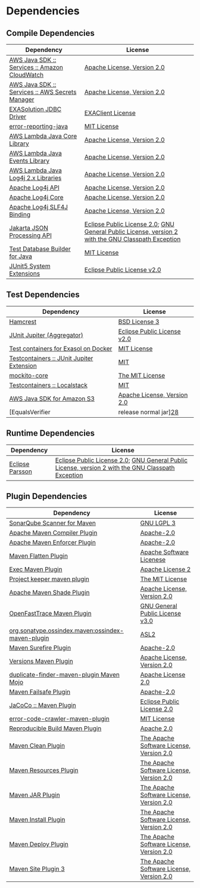 <!-- @formatter:off -->
# Dependencies

## Compile Dependencies

| Dependency                                           | License                                                                                                        |
| ---------------------------------------------------- | -------------------------------------------------------------------------------------------------------------- |
| [AWS Java SDK :: Services :: Amazon CloudWatch][0]   | [Apache License, Version 2.0][1]                                                                               |
| [AWS Java SDK :: Services :: AWS Secrets Manager][0] | [Apache License, Version 2.0][1]                                                                               |
| [EXASolution JDBC Driver][2]                         | [EXAClient License][3]                                                                                         |
| [error-reporting-java][4]                            | [MIT License][5]                                                                                               |
| [AWS Lambda Java Core Library][6]                    | [Apache License, Version 2.0][1]                                                                               |
| [AWS Lambda Java Events Library][6]                  | [Apache License, Version 2.0][1]                                                                               |
| [AWS Lambda Java Log4j 2.x Libraries][6]             | [Apache License, Version 2.0][1]                                                                               |
| [Apache Log4j API][7]                                | [Apache License, Version 2.0][8]                                                                               |
| [Apache Log4j Core][9]                               | [Apache License, Version 2.0][8]                                                                               |
| [Apache Log4j SLF4J Binding][10]                     | [Apache License, Version 2.0][8]                                                                               |
| [Jakarta JSON Processing API][11]                    | [Eclipse Public License 2.0][12]; [GNU General Public License, version 2 with the GNU Classpath Exception][13] |
| [Test Database Builder for Java][14]                 | [MIT License][15]                                                                                              |
| [JUnit5 System Extensions][16]                       | [Eclipse Public License v2.0][17]                                                                              |

## Test Dependencies

| Dependency                                      | License                           |
| ----------------------------------------------- | --------------------------------- |
| [Hamcrest][18]                                  | [BSD License 3][19]               |
| [JUnit Jupiter (Aggregator)][20]                | [Eclipse Public License v2.0][21] |
| [Test containers for Exasol on Docker][22]      | [MIT License][23]                 |
| [Testcontainers :: JUnit Jupiter Extension][24] | [MIT][25]                         |
| [mockito-core][26]                              | [The MIT License][27]             |
| [Testcontainers :: Localstack][24]              | [MIT][25]                         |
| [AWS Java SDK for Amazon S3][0]                 | [Apache License, Version 2.0][1]  |
| [EqualsVerifier | release normal jar][28]       | [Apache License, Version 2.0][8]  |

## Runtime Dependencies

| Dependency            | License                                                                                                        |
| --------------------- | -------------------------------------------------------------------------------------------------------------- |
| [Eclipse Parsson][29] | [Eclipse Public License 2.0][12]; [GNU General Public License, version 2 with the GNU Classpath Exception][13] |

## Plugin Dependencies

| Dependency                                              | License                                        |
| ------------------------------------------------------- | ---------------------------------------------- |
| [SonarQube Scanner for Maven][30]                       | [GNU LGPL 3][31]                               |
| [Apache Maven Compiler Plugin][32]                      | [Apache-2.0][8]                                |
| [Apache Maven Enforcer Plugin][33]                      | [Apache-2.0][8]                                |
| [Maven Flatten Plugin][34]                              | [Apache Software Licenese][8]                  |
| [Exec Maven Plugin][35]                                 | [Apache License 2][8]                          |
| [Project keeper maven plugin][36]                       | [The MIT License][37]                          |
| [Apache Maven Shade Plugin][38]                         | [Apache License, Version 2.0][8]               |
| [OpenFastTrace Maven Plugin][39]                        | [GNU General Public License v3.0][40]          |
| [org.sonatype.ossindex.maven:ossindex-maven-plugin][41] | [ASL2][42]                                     |
| [Maven Surefire Plugin][43]                             | [Apache-2.0][8]                                |
| [Versions Maven Plugin][44]                             | [Apache License, Version 2.0][8]               |
| [duplicate-finder-maven-plugin Maven Mojo][45]          | [Apache License 2.0][46]                       |
| [Maven Failsafe Plugin][47]                             | [Apache-2.0][8]                                |
| [JaCoCo :: Maven Plugin][48]                            | [Eclipse Public License 2.0][49]               |
| [error-code-crawler-maven-plugin][50]                   | [MIT License][51]                              |
| [Reproducible Build Maven Plugin][52]                   | [Apache 2.0][42]                               |
| [Maven Clean Plugin][53]                                | [The Apache Software License, Version 2.0][42] |
| [Maven Resources Plugin][54]                            | [The Apache Software License, Version 2.0][42] |
| [Maven JAR Plugin][55]                                  | [The Apache Software License, Version 2.0][42] |
| [Maven Install Plugin][56]                              | [The Apache Software License, Version 2.0][42] |
| [Maven Deploy Plugin][57]                               | [The Apache Software License, Version 2.0][42] |
| [Maven Site Plugin 3][58]                               | [The Apache Software License, Version 2.0][42] |

[0]: https://aws.amazon.com/sdkforjava
[1]: https://aws.amazon.com/apache2.0
[2]: http://www.exasol.com
[3]: https://repo1.maven.org/maven2/com/exasol/exasol-jdbc/7.1.19/exasol-jdbc-7.1.19-license.txt
[4]: https://github.com/exasol/error-reporting-java/
[5]: https://github.com/exasol/error-reporting-java/blob/main/LICENSE
[6]: https://aws.amazon.com/lambda/
[7]: https://logging.apache.org/log4j/2.x/log4j-api/
[8]: https://www.apache.org/licenses/LICENSE-2.0.txt
[9]: https://logging.apache.org/log4j/2.x/log4j-core/
[10]: https://logging.apache.org/log4j/2.x/log4j-slf4j-impl.html
[11]: https://github.com/eclipse-ee4j/jsonp
[12]: https://projects.eclipse.org/license/epl-2.0
[13]: https://projects.eclipse.org/license/secondary-gpl-2.0-cp
[14]: https://github.com/exasol/test-db-builder-java/
[15]: https://github.com/exasol/test-db-builder-java/blob/main/LICENSE
[16]: https://github.com/itsallcode/junit5-system-extensions
[17]: http://www.eclipse.org/legal/epl-v20.html
[18]: http://hamcrest.org/JavaHamcrest/
[19]: http://opensource.org/licenses/BSD-3-Clause
[20]: https://junit.org/junit5/
[21]: https://www.eclipse.org/legal/epl-v20.html
[22]: https://github.com/exasol/exasol-testcontainers/
[23]: https://github.com/exasol/exasol-testcontainers/blob/main/LICENSE
[24]: https://testcontainers.org
[25]: http://opensource.org/licenses/MIT
[26]: https://github.com/mockito/mockito
[27]: https://github.com/mockito/mockito/blob/main/LICENSE
[28]: https://www.jqno.nl/equalsverifier
[29]: https://github.com/eclipse-ee4j/parsson
[30]: http://sonarsource.github.io/sonar-scanner-maven/
[31]: http://www.gnu.org/licenses/lgpl.txt
[32]: https://maven.apache.org/plugins/maven-compiler-plugin/
[33]: https://maven.apache.org/enforcer/maven-enforcer-plugin/
[34]: https://www.mojohaus.org/flatten-maven-plugin/
[35]: https://www.mojohaus.org/exec-maven-plugin
[36]: https://github.com/exasol/project-keeper/
[37]: https://github.com/exasol/project-keeper/blob/main/LICENSE
[38]: https://maven.apache.org/plugins/maven-shade-plugin/
[39]: https://github.com/itsallcode/openfasttrace-maven-plugin
[40]: https://www.gnu.org/licenses/gpl-3.0.html
[41]: https://sonatype.github.io/ossindex-maven/maven-plugin/
[42]: http://www.apache.org/licenses/LICENSE-2.0.txt
[43]: https://maven.apache.org/surefire/maven-surefire-plugin/
[44]: https://www.mojohaus.org/versions/versions-maven-plugin/
[45]: https://github.com/basepom/duplicate-finder-maven-plugin
[46]: http://www.apache.org/licenses/LICENSE-2.0.html
[47]: https://maven.apache.org/surefire/maven-failsafe-plugin/
[48]: https://www.jacoco.org/jacoco/trunk/doc/maven.html
[49]: https://www.eclipse.org/legal/epl-2.0/
[50]: https://github.com/exasol/error-code-crawler-maven-plugin/
[51]: https://github.com/exasol/error-code-crawler-maven-plugin/blob/main/LICENSE
[52]: http://zlika.github.io/reproducible-build-maven-plugin
[53]: http://maven.apache.org/plugins/maven-clean-plugin/
[54]: http://maven.apache.org/plugins/maven-resources-plugin/
[55]: http://maven.apache.org/plugins/maven-jar-plugin/
[56]: http://maven.apache.org/plugins/maven-install-plugin/
[57]: http://maven.apache.org/plugins/maven-deploy-plugin/
[58]: http://maven.apache.org/plugins/maven-site-plugin/
